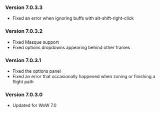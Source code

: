### Version 7.0.3.3

- Fixed an error when ignoring buffs with alt-shift-right-click

### Version 7.0.3.2

- Fixed Masque support
- Fixed options dropdowns appearing behind other frames

### Version 7.0.3.1

- Fixed the options panel
- Fixed an error that occasionally happened when zoning or finishing a flight path

### Version 7.0.3.0

- Updated for WoW 7.0
